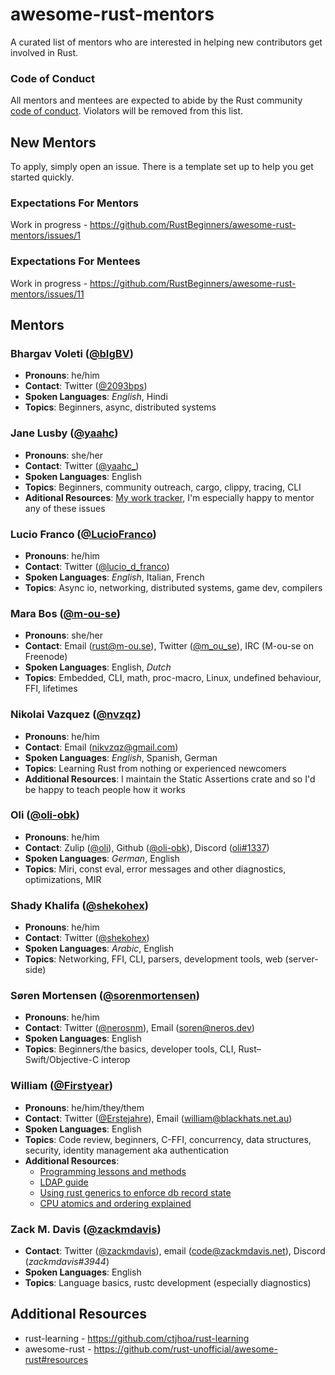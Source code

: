 # awesome-rust-mentors

A curated list of mentors who are interested in helping new contributors get involved in Rust.

### Code of Conduct

All mentors and mentees are expected to abide by the Rust community [code of conduct](https://github.com/rust-lang/rust/blob/master/CODE_OF_CONDUCT.md). Violators will be removed from this list.

## New Mentors

To apply, simply open an issue. There is a template set up to help you get started quickly.

### Expectations For Mentors

Work in progress - https://github.com/RustBeginners/awesome-rust-mentors/issues/1

### Expectations For Mentees

Work in progress - https://github.com/RustBeginners/awesome-rust-mentors/issues/11

## Mentors

### Bhargav Voleti ([@bIgBV](https://github.com/bIgBV))
* **Pronouns**: he/him
* **Contact**: Twitter ([@2093bps](https://twitter.com/2093bps))
* **Spoken Languages**: _English_, Hindi
* **Topics**: Beginners, async, distributed systems

### Jane Lusby ([@yaahc](https://github.com/yaahc))
* **Pronouns**: she/her
* **Contact**: Twitter ([@yaahc_](https://twitter.com/yaahc_))
* **Spoken Languages**: English
* **Topics**: Beginners, community outreach, cargo, clippy, tracing, CLI
* **Aditional Resources**: [My work tracker](https://github.com/yaahc/prs/projects/1), I'm especially happy to mentor any of these issues

### Lucio Franco ([@LucioFranco](https://github.com/LucioFranco))
* **Pronouns**: he/him
* **Contact**: Twitter ([@lucio_d_franco](https://twitter.com/lucio_d_franco))
* **Spoken Languages**: _English_, Italian, French
* **Topics**: Async io, networking, distributed systems, game dev, compilers

### Mara Bos ([@m-ou-se](https://github.com/m-ou-se))
* **Pronouns**: she/her
* **Contact**: Email ([rust@m-ou.se](mailto:rust@m-ou.se)), Twitter ([@m_ou_se](https://twitter.com/m_ou_se)), IRC (M-ou-se on Freenode)
* **Spoken Languages**: English, _Dutch_
* **Topics**: Embedded, CLI, math, proc-macro, Linux, undefined behaviour, FFI, lifetimes

### Nikolai Vazquez ([@nvzqz](https://github.com/nvzqz))
* **Pronouns**: he/him
* **Contact**: Email ([nikvzqz@gmail.com](mailto:nikvzqz@gmail.com))
* **Spoken Languages**: _English_, Spanish, German
* **Topics**: Learning Rust from nothing or experienced newcomers
* **Additional Resources**: I maintain the Static Assertions crate and so I'd be happy to teach people how it works

### Oli ([@oli-obk](https://github.com/oli-obk))
* **Pronouns**: he/him
* **Contact**: Zulip ([@oli](https://rust-lang.zulipchat.com/)), Github ([@oli-obk](https://github.com/oli-obk)), Discord ([oli#1337](https://discordapp.com/invite/rust-lang))
* **Spoken Languages**: _German_, English
* **Topics**: Miri, const eval, error messages and other diagnostics, optimizations, MIR

### Shady Khalifa ([@shekohex](https://github.com/shekohex))
* **Pronouns**: he/him
* **Contact**: Twitter ([@shekohex](https://twitter.com/ShekoHex))
* **Spoken Languages**: _Arabic_, English
* **Topics**: Networking, FFI, CLI, parsers, development tools, web (server-side)

### Søren Mortensen ([@sorenmortensen](https://github.com/sorenmortensen))
* **Pronouns**: he/him
* **Contact**: Twitter ([@nerosnm](https://twitter.com/nerosnm)), Email ([soren@neros.dev](mailto:soren@neros.dev))
* **Spoken Languages**: English
* **Topics**: Beginners/the basics, developer tools, CLI, Rust–Swift/Objective-C interop

### William ([@Firstyear](https://github.com/Firstyear/))
* **Pronouns**: he/him/they/them
* **Contact**: Twitter ([@Erstejahre](https://twitter.com/Erstejahre)), Email ([william@blackhats.net.au](mailto:william@blackhats.net.au))
* **Spoken Languages**: English
* **Topics**: Code review, beginners, C-FFI, concurrency, data structures, security, identity management aka authentication
* **Additional Resources**:
    * [Programming lessons and methods](https://fy.blackhats.net.au/blog/html/2019/02/26/programming_lessons_and_methods.html)
    * [LDAP guide](https://fy.blackhats.net.au/blog/html/pages/ldap_guide_part_1_foundations.html)
    * [Using rust generics to enforce db record state](https://fy.blackhats.net.au/blog/html/2019/04/13/using_rust_generics_to_enforce_db_record_state.html)
    * [CPU atomics and ordering explained](https://fy.blackhats.net.au/blog/html/2019/07/16/cpu_atomics_and_orderings_explained.html)

### Zack M. Davis ([@zackmdavis](https://github.com/zackmdavis))
* **Contact**: Twitter ([@zackmdavis](https://twitter.com/zackmdavis)), email ([code@zackmdavis.net](mailto:code@zackmdavis.net)), Discord (_zackmdavis#3944_)
* **Spoken Languages**: English
* **Topics**: Language basics, rustc development (especially diagnostics)

## Additional Resources
* rust-learning - https://github.com/ctjhoa/rust-learning
* awesome-rust - https://github.com/rust-unofficial/awesome-rust#resources
